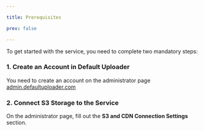 ```yaml
---

title: Prerequisites

prev: false

---
```


To get started with the service, you need to complete two mandatory steps:

### 1. Create an Account in Default Uploader

You need to create an account on the administrator page [admin.defaultuploader.com](https://admin.defaultuploader.com)

### 2. Connect S3 Storage to the Service

On the administrator page, fill out the **S3 and CDN Connection Settings** section.